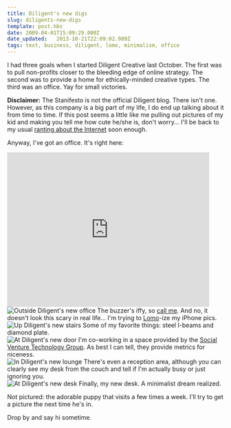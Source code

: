 ```yaml
---
title: Diligent's new digs
slug: diligents-new-digs
template: post.hbs
date: 2009-04-01T15:09:29.000Z
date_updated:   2013-10-21T22:09:02.989Z
tags: text, business, diligent, lomo, minimalism, office
---
```


I had three goals when I started Diligent Creative last October. The first was to pull non-profits closer to the bleeding edge of online strategy. The second was to provide a home for ethically-minded creative types. The third was an office. Yay for small victories.<!--more-->

<strong>Disclaimer:</strong> The Stanifesto is not the official Diligent blog. There isn't one. However, as this company is a big part of my life, I do end up talking about it from time to time. If this post seems a little like me pulling out pictures of my kid and making you tell me how cute he/she is, don't worry... I'll be back to my usual <a href="http://sunshocked.com/archives/scary-harbingers-of-an-internet-controlled-by-comcast">ranting about the Internet</a> soon enough.

Anyway, I've got an office. It's right here:
<iframe width="470" height="360" frameborder="0" scrolling="no" marginheight="0" marginwidth="0" src="http://maps.google.com/maps?f=q&amp;source=s_q&amp;hl=en&amp;geocode=&amp;q=650+alabama+st+sf+ca&amp;sll=37.0625,-95.677068&amp;sspn=45.014453,93.164063&amp;ie=UTF8&amp;ll=37.770715,-122.40778&amp;spn=0.022053,0.04549&amp;z=14&amp;output=embed"></iframe>

<div class="figure">
<img src="http://assets.stanifesto.com/images/2009/04/office-outside.jpg" alt="Outside Diligent's new office" />
The buzzer's iffy, so <a href="http://diligentcreative.com/">call me</a>. And no, it doesn't look this scary in real life... I'm trying to <a href="http://www.lomography.com/">Lomo</a>-ize my iPhone pics.
</div>

<div class="figure">
<img src="http://assets.stanifesto.com/images/2009/04/office-stairwell.jpg" alt="Up Diligent's new stairs" />
Some of my favorite things: steel I-beams and diamond plate.
</div>

<div class="figure">
<img src="http://assets.stanifesto.com/images/2009/04/office-door.jpg" alt="At Diligent's new door" />
I'm co-working in a space provided by the <a href="http://www.svtgroup.net/">Social Venture Technology Group</a>. As best I can tell, they provide metrics for niceness.
</div>

<div class="figure">
<img src="http://assets.stanifesto.com/images/2009/04/office-lounge.jpg" alt="In Diligent's new lounge" />
There's even a reception area, although you can clearly see my desk from the couch and tell if I'm actually busy or just ignoring you.
</div>

<div class="figure">
<img src="http://assets.stanifesto.com/images/2009/04/office-desk.jpg" alt="At Diligent's new desk" />
Finally, my new desk. A minimalist dream realized.
</div>

Not pictured: the adorable puppy that visits a few times a week. I'll try to get a picture the next time he's in.

Drop by and say hi sometime.
